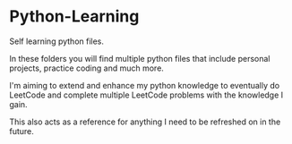 # Python-Learning
Self learning python files.

In these folders you will find multiple python files that include personal projects, practice coding and much more.

I'm aiming to extend and enhance my python knowledge to eventually do LeetCode and complete multiple LeetCode problems with the knowledge I gain.

This also acts as a reference for anything I need to be refreshed on in the future.